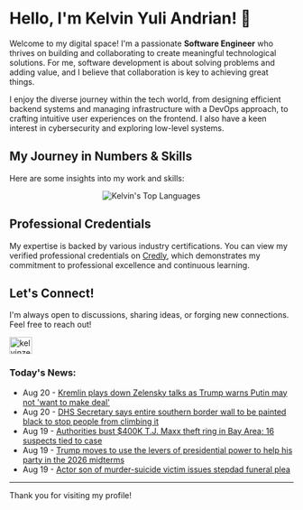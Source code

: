# Hello, I'm Kelvin Yuli Andrian! 👋

Welcome to my digital space! I'm a passionate **Software Engineer** who thrives on building and collaborating to create meaningful technological solutions. For me, software development is about solving problems and adding value, and I believe that collaboration is key to achieving great things.

I enjoy the diverse journey within the tech world, from designing efficient backend systems and managing infrastructure with a DevOps approach, to crafting intuitive user experiences on the frontend. I also have a keen interest in cybersecurity and exploring low-level systems.

## My Journey in Numbers & Skills

Here are some insights into my work and skills:

<p align="center">
  <img src="https://github-readme-stats.vercel.app/api/top-langs/?username=kelvinzer0&layout=compact&theme=radical" alt="Kelvin's Top Languages" />
</p>

## Professional Credentials

My expertise is backed by various industry certifications. You can view my verified professional credentials on [Credly](https://www.credly.com/users/kelvin-yuli-andrian/badges), which demonstrates my commitment to professional excellence and continuous learning.

## Let's Connect!

I'm always open to discussions, sharing ideas, or forging new connections. Feel free to reach out!

<p align="left">
    <a href="https://linkedin.com/in/kelvinzero" target="blank"><img align="center" src="https://cdn.jsdelivr.net/npm/simple-icons@3.0.1/icons/linkedin.svg" alt="kelvinzero" height="30" width="40" /></a>
</p>

### Today's News:

<!-- feed start -->
- Aug 20 - [Kremlin plays down Zelensky talks as Trump warns Putin may not 'want to make deal'](https://www.yahoo.com/news/articles/kremlin-plays-down-zelensky-talks-202345765.html)
- Aug 20 - [DHS Secretary says entire southern border wall to be painted black to stop people from climbing it](https://www.yahoo.com/news/articles/dhs-secretary-says-entire-southern-002106684.html)
- Aug 19 - [Authorities bust $400K T.J. Maxx theft ring in Bay Area; 16 suspects tied to case](https://www.yahoo.com/news/articles/authorities-bust-400k-t-j-231803633.html)
- Aug 19 - [Trump moves to use the levers of presidential power to help his party in the 2026 midterms](https://www.yahoo.com/news/articles/trump-moves-levers-presidential-power-225250470.html)
- Aug 19 - [Actor son of murder-suicide victim issues stepdad funeral plea](https://www.yahoo.com/entertainment/tv/articles/actor-son-murder-suicide-victim-213801485.html)
<!-- feed end -->

---

Thank you for visiting my profile!
